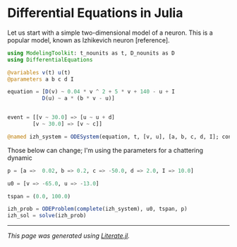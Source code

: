 # Differential Equations in Julia

Let us start with a simple two-dimensional model of a neuron. This is a popular model, known as Izhikevich neuron [reference].

````julia
using ModelingToolkit: t_nounits as t, D_nounits as D
using DifferentialEquations

@variables v(t) u(t)
@parameters a b c d I

equation = [D(v) ~ 0.04 * v ^ 2 + 5 * v + 140 - u + I
           D(u) ~ a * (b * v - u)]


event = [[v ~ 30.0] => [u ~ u + d]
        [v ~ 30.0] => [v ~ c]]

@named izh_system = ODESystem(equation, t, [v, u], [a, b, c, d, I]; continuous_events = event)
````

Those below can change; I'm using the parameters for a chattering dynamic

````julia
p = [a =>  0.02, b => 0.2, c => -50.0, d => 2.0, I => 10.0]

u0 = [v => -65.0, u => -13.0]

tspan = (0.0, 100.0)

izh_prob = ODEProblem(complete(izh_system), u0, tspan, p)
izh_sol = solve(izh_prob)
````

---

*This page was generated using [Literate.jl](https://github.com/fredrikekre/Literate.jl).*

